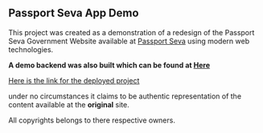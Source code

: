 ## Passport Seva App Demo

This project was created as a demonstration
of a redesign of the 
Passport Seva Government Website available at [Passport Seva](https://passportindia.gov.in)
using modern web technologies.

**A demo backend was also built which can be found at [Here](https://github.com/bhaskarn11/passport-seva-backend)**

[Here is the link for the deployed project](https://passportseva-demo.vercel.app/)

under no circumstances it claims to be authentic representation of the content available at the **original** site.

All copyrights belongs to there respective owners.

